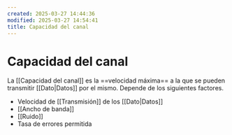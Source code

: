 ```yaml
---
created: 2025-03-27 14:44:36
modified: 2025-03-27 14:54:41
title: Capacidad del canal
---
```


# Capacidad del canal

La [[Capacidad del canal]] es la ==velocidad máxima== a la que se pueden transmitir [[Dato|Datos]] por el mismo. Depende de los siguientes factores.

- Velocidad de [[Transmisión]] de los [[Dato|Datos]]
- [[Ancho de banda]]
- [[Ruido]]
- Tasa de errores permitida
